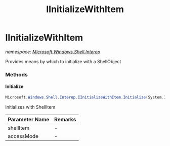 ﻿---
title: IInitializeWithItem
---

# IInitializeWithItem
_namespace: [Microsoft.Windows.Shell.Interop](N-Microsoft.Windows.Shell.Interop.html)_

Provides means by which to initialize with a ShellObject

### Methods

#### Initialize
```csharp
Microsoft.Windows.Shell.Interop.IInitializeWithItem.Initialize(System.IntPtr,Microsoft.Windows.Shell.AccessModes)
```
Initializes with ShellItem

|Parameter Name|Remarks|
|--------------|-------|
|shellItem|-|
|accessMode|-|





